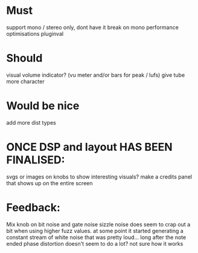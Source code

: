 # Must

support mono / stereo only, dont have it break on mono
performance optimisations
pluginval

# Should

visual volume indicator? (vu meter and/or bars for peak / lufs)
give tube more character

# Would be nice

add more dist types


# ONCE DSP and layout HAS BEEN FINALISED:
svgs or images on knobs to show interesting visuals?
make a credits panel that shows up on the entire screen


# Feedback:

Mix knob on bit noise and gate noise
sizzle noise does seem to crap out a bit when using higher fuzz values. at some point it started generating a constant stream of white noise that was pretty loud... long after the note ended
phase distortion doesn't seem to do a lot? not sure how it works